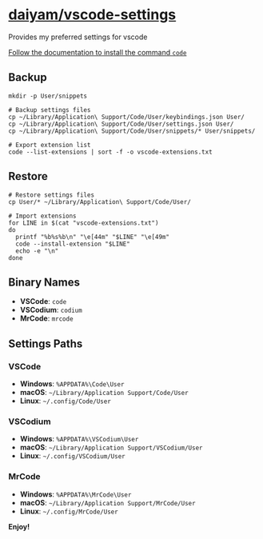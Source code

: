 [daiyam/vscode-settings](https://github.com/daiyam/vscode-settings)
===================================================================

Provides my preferred settings for vscode

[Follow the documentation to install the command `code`](https://code.visualstudio.com/docs/setup/setup-overview)

Backup
------

```
mkdir -p User/snippets

# Backup settings files
cp ~/Library/Application\ Support/Code/User/keybindings.json User/
cp ~/Library/Application\ Support/Code/User/settings.json User/
cp ~/Library/Application\ Support/Code/User/snippets/* User/snippets/

# Export extension list
code --list-extensions | sort -f -o vscode-extensions.txt
```

Restore
-------

```
# Restore settings files
cp User/* ~/Library/Application\ Support/Code/User/

# Import extensions
for LINE in $(cat "vscode-extensions.txt")
do
  printf "%b%s%b\n" "\e[44m" "$LINE" "\e[49m"
  code --install-extension "$LINE"
  echo -e "\n"
done
```

Binary Names
------------

- __VSCode__: `code`
- __VSCodium__: `codium`
- __MrCode__: `mrcode`

Settings Paths
--------------

### VSCode

- __Windows__: `%APPDATA%\Code\User`
- __macOS__: `~/Library/Application Support/Code/User`
- __Linux__: `~/.config/Code/User`

### VSCodium

- __Windows__: `%APPDATA%\VSCodium\User`
- __macOS__: `~/Library/Application Support/VSCodium/User`
- __Linux__: `~/.config/VSCodium/User`

### MrCode

- __Windows__: `%APPDATA%\MrCode\User`
- __macOS__: `~/Library/Application Support/MrCode/User`
- __Linux__: `~/.config/MrCode/User`


**Enjoy!**